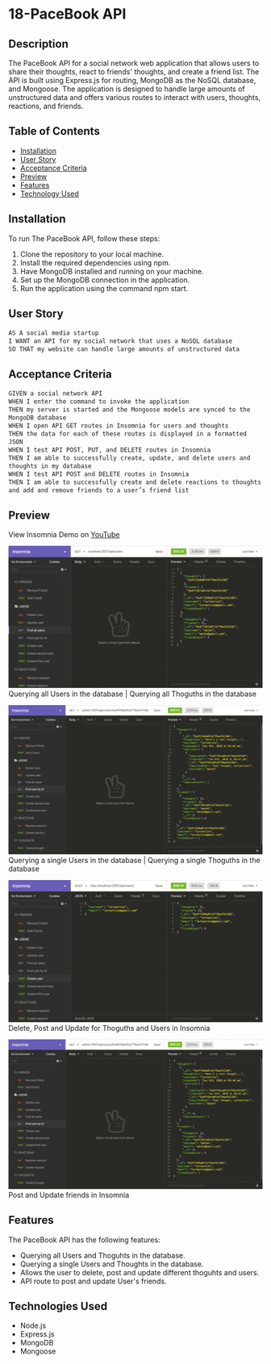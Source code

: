 # 18-PaceBook API

## Description
The PaceBook API for a social network web application that allows users to share their thoughts, react to friends' thoughts, and create a friend list. The API is built using Express.js for routing, MongoDB as the NoSQL database, and Mongoose. The application is designed to handle large amounts of unstructured data and offers various routes to interact with users, thoughts, reactions, and friends.

## Table of Contents

- [Installation](#installation)
- [User Story](#user-story)
- [Acceptance Criteria](#acceptance-criteria)
- [Preview](#preview)
- [Features](#features)
- [Technology Used](#technologies-used)


## Installation
To run The PaceBook API, follow these steps:

1. Clone the repository to your local machine.
2. Install the required dependencies using npm.
3. Have MongoDB installed and running on your machine.
4. Set up the MongoDB connection in the application.
5. Run the application using the command npm start.


## User Story
```
AS A social media startup
I WANT an API for my social network that uses a NoSQL database
SO THAT my website can handle large amounts of unstructured data
```

## Acceptance Criteria
```
GIVEN a social network API
WHEN I enter the command to invoke the application
THEN my server is started and the Mongoose models are synced to the MongoDB database
WHEN I open API GET routes in Insomnia for users and thoughts
THEN the data for each of these routes is displayed in a formatted JSON
WHEN I test API POST, PUT, and DELETE routes in Insomnia
THEN I am able to successfully create, update, and delete users and thoughts in my database
WHEN I test API POST and DELETE routes in Insomnia
THEN I am able to successfully create and delete reactions to thoughts and add and remove friends to a user’s friend list
```

## Preview
View Insomnia Demo on [YouTube](https://notexpress-pro.herokuapp.com/notes)

![alt text](/assets/01-GetAllUserAndThoughts.gif)
Querying all Users in the database | Querying all Thoguths in the database

![alt text](/assets/02-GetSingleUserAndThoughts.gif)
Querying a single Users in the database | Querying a single Thoguths in the database

![alt text](/assets/03-UsersCRUD.gif)
Delete, Post and Update for Thoguths and Users in Insomnia

![alt text](/assets/02-GetSingleUserAndThoughts.gif)
Post and Update friends in Insomnia 

## Features
The PaceBook API has the following features:
- Querying all Users and Thoguhts in the database.
- Querying a single Users and Thoughts in the database.
- Allows the user to delete, post and update different thoguhts and users.
- API route to post and update User's friends.

## Technologies Used
- Node.js
- Express.js
- MongoDB 
- Mongoose
